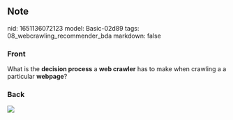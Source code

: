 ## Note
nid: 1651136072123
model: Basic-02d89
tags: 08_webcrawling_recommender_bda
markdown: false

### Front
What is the <b>decision process</b> a <b>web crawler</b> has to
make when crawling a a particular <b>webpage</b>?

### Back
<img src="paste-9459e4ac16d97e96286b952d6929a9ea243db88a.jpg">
